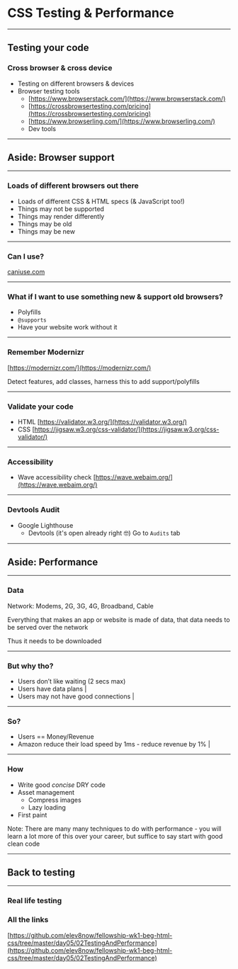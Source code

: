 # CSS Testing & Performance
---

## Testing your code

### Cross browser & cross device

- Testing on different browsers & devices
- Browser testing tools
	- [https://www.browserstack.com/](https://www.browserstack.com/) 
	- [https://crossbrowsertesting.com/pricing](https://crossbrowsertesting.com/pricing) 
	- [https://www.browserling.com/](https://www.browserling.com/) 
	- Dev tools 

---

## Aside: Browser support

---

### Loads of different browsers out there

- Loads of different CSS & HTML specs (& JavaScript too!)
- Things may not be supported 
- Things may render differently 
- Things may be old 
- Things may be new 

---

### Can I use?

[caniuse.com](www.caniuse.com)

---

### What if I want to use something new & support old browsers?

- Polyfills
- `@supports`
- Have your website work without it

---

### Remember Modernizr

[https://modernizr.com/](https://modernizr.com/)

Detect features, add classes, harness this to add support/polyfills

---

### Validate your code

- HTML [https://validator.w3.org/](https://validator.w3.org/)
- CSS [https://jigsaw.w3.org/css-validator/](https://jigsaw.w3.org/css-validator/)

---

### Accessibility

- Wave accessibility check [https://wave.webaim.org/](https://wave.webaim.org/)

---

### Devtools Audit

- Google Lighthouse
	- Devtools (it's open already right 🤓) Go to `Audits` tab

---

## Aside: Performance

---

### Data

Network: Modems, 2G, 3G, 4G, Broadband, Cable

Everything that makes an app or website is made of data, that data needs to be served over the network

Thus it needs to be downloaded

---

### But why tho?

- Users don’t like waiting (2 secs max)
- Users have data plans |
- Users may not have good connections |

---

### So?

- Users == Money/Revenue
- Amazon reduce their load speed by 1ms - reduce revenue by 1% |

---

### How

- Write good *concise* DRY code
- Asset management
	- Compress images
	- Lazy loading
- First paint

Note: There are many many techniques to do with performance - you will learn a lot more of this over your career, but suffice to say start with good clean code

---

## Back to testing

---

### Real life testing

### All the links

[https://github.com/elev8now/fellowship-wk1-beg-html-css/tree/master/day05/02TestingAndPerformance](https://github.com/elev8now/fellowship-wk1-beg-html-css/tree/master/day05/02TestingAndPerformance)